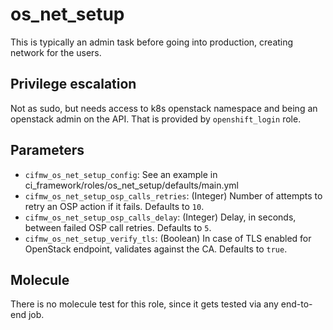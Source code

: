# os_net_setup
This is typically an admin task before going into production,
creating network for the users.

## Privilege escalation
Not as sudo, but needs access to k8s openstack namespace and
being an openstack admin on the API.
That is provided by `openshift_login` role.

## Parameters
* `cifmw_os_net_setup_config`: See an example in ci_framework/roles/os_net_setup/defaults/main.yml
* `cifmw_os_net_setup_osp_calls_retries`: (Integer) Number of attempts to retry an OSP action if it fails. Defaults to `10`.
* `cifmw_os_net_setup_osp_calls_delay`: (Integer) Delay, in seconds, between failed OSP call retries. Defaults to `5`.
* `cifmw_os_net_setup_verify_tls`: (Boolean) In case of TLS enabled for OpenStack endpoint, validates against the CA. Defaults to `true`.

## Molecule
There is no molecule test for this role, since it gets tested via any end-to-end job.
